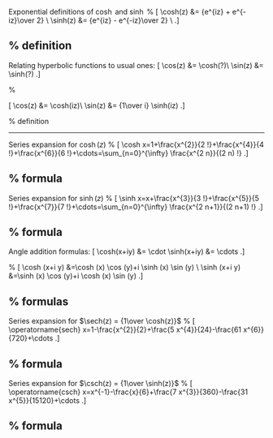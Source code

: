 
Exponential definitions of $\cosh$ and $\sinh$
%
\[
\cosh(z) &= {e^{iz} + e^{-iz}\over 2} \\
\sinh(z) &= {e^{iz} - e^{-iz}\over 2} \\
.\]

%
definition
---

Relating hyperbolic functions to usual ones:
\[
\cos(z) &= \cosh(?)\\
\sin(z) &= \sinh(?)
.\]

%

\[
\cos(z) &= \cosh(iz)\\
\sin(z) &= {1\over i} \sinh(iz)
.\]

%
definition

---
Series expansion for $\cosh(z)$
%
\[
\cosh x=1+\frac{x^{2}}{2 !}+\frac{x^{4}}{4 !}+\frac{x^{6}}{6 !}+\cdots=\sum_{n=0}^{\infty} \frac{x^{2 n}}{(2 n) !}
.\]

%
formula
---


Series expansion for $\sinh(z)$
%
\[
\sinh x=x+\frac{x^{3}}{3 !}+\frac{x^{5}}{5 !}+\frac{x^{7}}{7 !}+\cdots=\sum_{n=0}^{\infty} \frac{x^{2 n+1}}{(2 n+1) !}
.\]

%
formula
---

Angle addition formulas:
\[
\cosh(x+iy) &= \cdot
\sinh(x+iy) &= \cdots
.\]

%
\[
\cosh (x+i y) &=\cosh (x) \cos (y)+i \sinh (x) \sin (y) \\
\sinh (x+i y) &=\sinh (x) \cos (y)+i \cosh (x) \sin (y)
.\]

%
formulas
---

Series expansion for $\sech(z) = {1\over \cosh(z)}$
%
\[
\operatorname{sech} x=1-\frac{x^{2}}{2}+\frac{5 x^{4}}{24}-\frac{61 x^{6}}{720}+\cdots
.\]

%
formula
---


Series expansion for $\csch(z) = {1\over \sinh(z)}$
%
\[
\operatorname{csch} x=x^{-1}-\frac{x}{6}+\frac{7 x^{3}}{360}-\frac{31 x^{5}}{15120}+\cdots
.\]

%
formula
---
